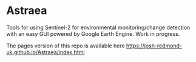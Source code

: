 # Astraea

Tools for using Sentinel-2 for environmental monitoring/change detection with an easy GUI powered by Google Earth Engine. Work in progress. 

The pages version of this repo is available here https://josh-redmond-uk.github.io/Astraea/index.html
